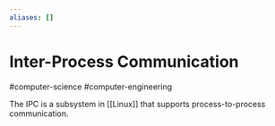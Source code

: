 ```yaml
---
aliases: []
---
```

# Inter-Process Communication
#computer-science #computer-engineering 

The IPC is a subsystem in [[Linux]] that supports process-to-process communication.